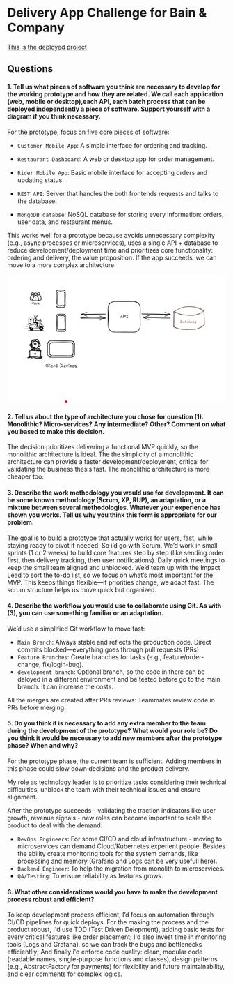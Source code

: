 # Delivery App Challenge for Bain &amp; Company

[This is the deployed project](https://delivery-app-front-bain-12377b431d89.herokuapp.com/)

## Questions

#### 1.  Tell us what pieces of software you think are necessary to develop for the working prototype and how they are related. We call each application (web, mobile or desktop),each API, each batch process that can be deployed independently a piece of software. Support yourself with a diagram if you think necessary.


For the prototype, focus on five core pieces of software:

- `Customer Mobile App`: A simple interface for ordering and tracking.

- `Restaurant Dashboard`: A web or desktop app for order management.

- `Rider Mobile App`: Basic mobile interface for accepting orders and updating status.

- `REST API`: Server that handles the both frontends requests and talks to the database.

- `MongoDB databse`: NoSQL database for storing every information: orders, user data, and restaurant menus.

This works well for a prototype because avoids unnecessary complexity (e.g., async processes or microservices), uses a single API + database to reduce development/deployment time and prioritizes core functionality: ordering and delivery, the value proposition. If the app succeeds, we can move to a more complex architecture. 

![System Prototype Architecture](media/architecture-diagram.png)  

#### 2. Tell us about the type of architecture you chose for question (1). Monolithic? Micro-services? Any intermediate? Other? Comment on what you based to make this decision.

The decision prioritizes delivering a functional MVP quickly, so the monolithic architecture is ideal. The the simplicity of a monolithic architecture can provide a faster development/deployment, critical for validating the business thesis fast. The monolithic architecture is more cheaper too.

#### 3. Describe the work methodology you would use for development. It can be some known methodology (Scrum, XP, RUP), an adaptation, or a mixture between several methodologies. Whatever your experience has shown you works. Tell us why you think this form is appropriate for our problem.
The goal is to build a prototype that actually works for users, fast, while staying ready to pivot if needed. So i’d go with Scrum. We’d work in small sprints (1 or 2 weeks) to build core features step by step (like sending order first, then delivery tracking, then user notifications). Daily quick meetings to keep the small team aligned and unblocked. We’d team up with the Impact Lead to sort the to-do list, so we focus on what’s most important for the MVP. This keeps things flexible—if priorities change, we adapt fast. The scrum structure helps us move quick but organized.

#### 4. Describe the workflow you would use to collaborate using Git. As with (3), you can use something familiar or an adaptation.

We’d use a simplified Git workflow to move fast:

- `Main Branch`: Always stable and reflects the production code. Direct commits blocked—everything goes through pull requests (PRs).
- `Feature Branches`: Create branches for tasks (e.g., feature/order-change, fix/login-bug).
- `development branch`: Optional branch, so the code in there can be deloyed in a different environment and be tested before go to the main branch. It can increase the costs.

All the merges are created after PRs reviews: Teammates review code in PRs before merging.

#### 5. Do you think it is necessary to add any extra member to the team during the development of the prototype? What would your role be? Do you think it would be necessary to add new members after the prototype phase? When and why?

For the prototype phase, the current team is sufficient. Adding members in this phase could slow down decisions and the product delivery. 

My role as technology leader is to prioritize tasks considering their technical difficulties, unblock the team with their technical issues and ensure alignment.

After the prototype succeeds - validating the traction indicators like user growth, revenue signals - new roles can become important to scale the product to deal with the demand:

- `DevOps Engineers`: For some CI/CD and cloud infrastructure - moving to microservices can demand Cloud/Kubernetes experient people. Besides the ability create monitoring tools for the system demands, like processing and memory (Grafana and Logs can be very usefull here).
- `Backend Engineer`: To help the migration from monolith to microservices.
- `QA/Testing`: To ensure reliability as features grows.

#### 6. What other considerations would you have to make the development process robust and efficient?

To keep development process efficient, I’d focus on automation through CI/CD pipelines for quick deploys. For the making the process and the product robust, I'd use TDD (Test Driven Delopment), adding basic tests for every critical features like order placement; I'd also invest time in monitoring tools (Logs and Grafana), so we can track the bugs and bottlenecks efficientlly; And finally i'd enforce code quality: clean, modular code (readable names, single-purpose functions and classes), design patterns (e.g., AbstractFactory for payments) for flexibility and future maintainability, and clear comments for complex logics.